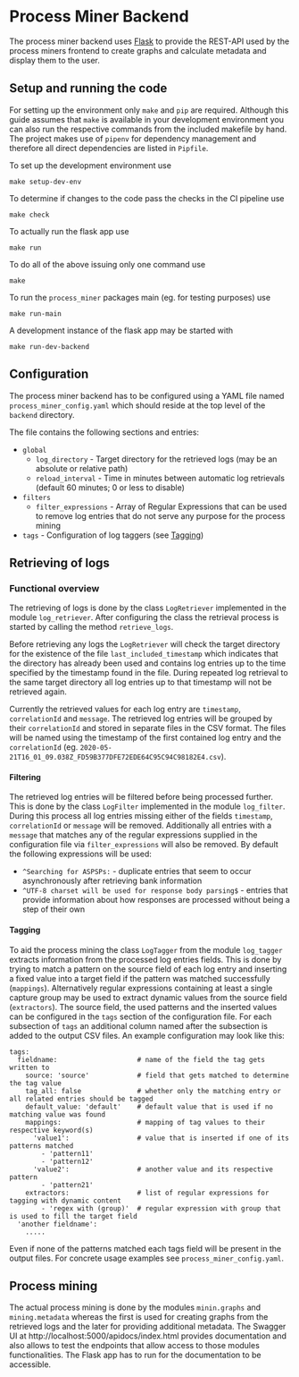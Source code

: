 # Process Miner Backend

The process miner backend uses [Flask](https://flask.palletsprojects.com) to provide the REST-API used by the process miners frontend to create graphs and calculate metadata and display them to the user.

## Setup and running the code

For setting up the environment only `make` and `pip` are required. Although this guide assumes that `make` is available in your development environment you can also run the respective commands from the included makefile by hand. The project makes use of `pipenv` for dependency management and therefore all direct dependencies are listed in `Pipfile`.

To set up the development environment use

`make setup-dev-env`

To determine if changes to the code pass the checks in the CI pipeline use

`make check`

To actually run the flask app use

`make run`

To do all of the above issuing only one command use

`make`

To run the `process_miner` packages main (eg. for testing purposes) use

`make run-main`

A development instance of the flask app may be started with

`make run-dev-backend`

## Configuration

The process miner backend has to be configured using a YAML file named `process_miner_config.yaml` which should reside at the top level of the `backend` directory.

The file contains the following sections and entries:

* `global`
    * `log_directory` - Target directory for the retrieved logs (may be an absolute or relative path)
    * `reload_interval` - Time in minutes between automatic log retrievals (default 60 minutes; 0 or less to disable)
* `filters`
    * `filter_expressions` - Array of Regular Expressions that can be used to remove log entries that do not serve any purpose for the process mining
* `tags` - Configuration of log taggers (see [Tagging](#Tagging))

## Retrieving of logs

### Functional overview

The retrieving of logs is done by the class `LogRetriever` implemented in the module `log_retriever`. After configuring the class the retrieval process is started by calling the method `retrieve_logs`.

Before retrieving any logs the `LogRetriever` will check the target directory for the existence of the file `last_included_timestamp` which indicates that the directory has already been used and contains log entries up to the time specified by the timestamp found in the file. During repeated log retrieval to the same target directory all log entries up to that timestamp will not be retrieved again.

Currently the retrieved values for each log entry are `timestamp`, `correlationId` and `message`. The retrieved log entries will be grouped by their `correlationId` and stored in separate files in the CSV format. The files will be named using the timestamp of the first contained log entry and the `correlationId` (eg. `2020-05-21T16_01_09.038Z_FD59B377DFE72EDE64C95C94C98182E4.csv`).

#### Filtering

The retrieved log entries will be filtered before being processed further. This is done by the class `LogFilter` implemented in the module `log_filter`. During this process all log entries missing either of the fields `timestamp`, `correlationId` or `message` will be removed. Additionally all entries with a `message` that matches any of the regular expressions supplied in the configuration file via `filter_expressions` will also be removed. By default the following expressions will be used:
* `^Searching for ASPSPs:` - duplicate entries that seem to occur asynchronously after retrieving bank information
* `^UTF-8 charset will be used for response body parsing$` - entries that provide information about how responses are processed without being a step of their own

#### Tagging

To aid the process mining the class `LogTagger` from the module `log_tagger` extracts information from the processed log entries fields. This is done by trying to match a pattern on the source field of each log entry and inserting a fixed value into a target field if the pattern was matched successfully (`mappings`). Alternatively regular expressions containing at least a single capture group may be used to extract dynamic values from the source field (`extractors`). The source field, the used patterns and the inserted values can be configured in the `tags` section of the configuration file. For each subsection of `tags` an additional column named after the subsection is added to the output CSV files. An example configuration may look like this:

    tags:
      fieldname:                    # name of the field the tag gets written to
        source: 'source'            # field that gets matched to determine the tag value
        tag_all: false              # whether only the matching entry or all related entries should be tagged
        default_value: 'default'    # default value that is used if no matching value was found
        mappings:                   # mapping of tag values to their respective keyword(s)
          'value1':                 # value that is inserted if one of its patterns matched
            - 'pattern11'
            - 'pattern12'
          'value2':                 # another value and its respective pattern
            - 'pattern21'
        extractors:                 # list of regular expressions for tagging with dynamic content
            - 'regex with (group)'  # regular expression with group that is used to fill the target field 
      'another fieldname':
        .....

Even if none of the patterns matched each tags field will be present in the output files. For concrete usage examples see `process_miner_config.yaml`.

## Process mining

The actual process mining is done by the modules `minin.graphs` and `mining.metadata` whereas the first is used for creating graphs from the retrieved logs and the later for providing additional metadata. The Swagger UI at http://localhost:5000/apidocs/index.html provides documentation and also allows to test the endpoints that allow access to those modules functionalities. The Flask app has to run for the documentation to be accessible.
